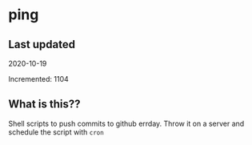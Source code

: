 # ping

## Last updated
2020-10-19

Incremented: 1104

## What is this??
Shell scripts to push commits to github errday. Throw it on a server and schedule the script with `cron`

